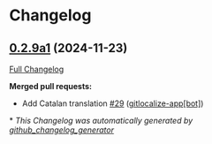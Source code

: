 # Changelog

## [0.2.9a1](https://github.com/OpenVoiceOS/ovos-skill-wikihow/tree/0.2.9a1) (2024-11-23)

[Full Changelog](https://github.com/OpenVoiceOS/ovos-skill-wikihow/compare/0.2.8...0.2.9a1)

**Merged pull requests:**

- Add Catalan translation [\#29](https://github.com/OpenVoiceOS/ovos-skill-wikihow/pull/29) ([gitlocalize-app[bot]](https://github.com/apps/gitlocalize-app))



\* *This Changelog was automatically generated by [github_changelog_generator](https://github.com/github-changelog-generator/github-changelog-generator)*
